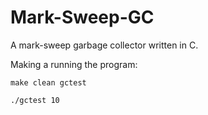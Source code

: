 # Mark-Sweep-GC

A mark-sweep garbage collector written in C.

Making a running the program:

`make clean gctest`

`./gctest 10`
